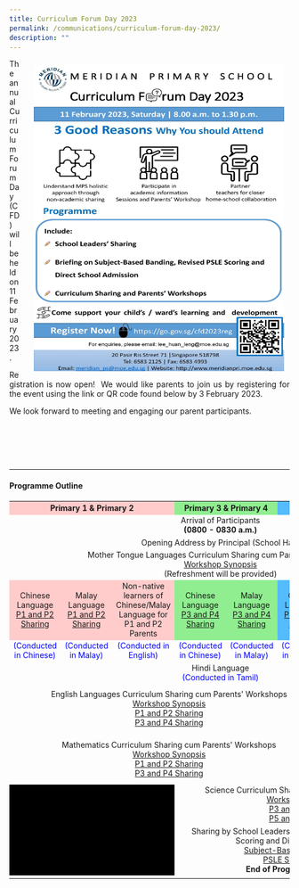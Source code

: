 ```yaml
---
title: Curriculum Forum Day 2023
permalink: /communications/curriculum-forum-day-2023/
description: ""
---
```

<img src="/images/Communication/CFD%202023/Curriculum%20Forum%20Day%202023%20Poster.jpg" style="width:450px;height:550px;float:right; padding: 10px 10px 15px 25px;">

<p align = "justify">The annual Curriculum Forum Day (CFD) will be held on 11 February 2023.</p>

<p align = "justify">Registration is now open!  We would like parents to join us by registering for the event using the link or QR code found below by 3 February 2023. </p>

<p align = "justify">We look forward to meeting and engaging our parent participants.</p>
<br>
<br>
<br>
<br>
<hr>

#### Programme Outline

<table style="width: 100%"> 
<tr> 
	<th colspan="3" style="text-align:center;background-color:#FFCCCB;">Primary 1 & Primary 2</th> 
	<th colspan="2" style="text-align:center;background-color:#90EE90;">Primary 3 & Primary 4</th> 
	<th colspan="3" style="text-align:center;background-color:#55BBFD;">Primary 5 & Primary 6</th> 
	</tr> 
	<tr>
		<td colspan="8" style="text-align:center" >Arrival of Participants <br><b>(0800 - 0830 a.m.)</b></td>
	</tr>
	<tr>
		<td colspan="8" style="text-align:center" >Opening Address by Principal (School Hall)</td>
	</tr>
	<tr>
		<td colspan="8" style="text-align:center" >Mother Tongue Languages Curriculum Sharing cum Parents' Workshops<br><a href = "/files/Communications/CFD%202023/MTL/Synopsis%20for%20MTL%20Workshop%20CFD%202023_Updated_31%20Jan%202023.pdf" target="_blank">Workshop Synopsis</a> <br>(Refreshment will be provided)</td>
	</tr>
	<tr>
  <td style="text-align:center;vertical-align: middle;background-color:#FFCCCB;">Chinese Language<br><a href = "/files/Communications/CFD%202023/MTL/CL/2023%20CFD%20P1P2%20CL%20Sharing.pdf">P1 and P2 Sharing</a></td>
  <td style="text-align:center;vertical-align: middle;background-color:#FFCCCB;">Malay Language<br><a href = "/files/Communications/CFD%202023/MTL/ML/2023_CFD_P1P2_ML_Sharing.pdf">P1 and P2 Sharing</a></td>
  <td style="text-align:center;background-color:#FFCCCB;">Non-native learners of<br>Chinese/Malay Language for P1 and P2 Parents</td>
		<td style="text-align:center;vertical-align: middle;background-color:#90EE90;">Chinese Language<br><a href = "/files/Communications/CFD%202023/MTL/CL/2023_CFD_P3P4_CL_Sharing.pdf">P3 and P4 Sharing</a></td>
		<td style="text-align:center;vertical-align: middle;background-color:#90EE90;">Malay Language<br><a href = "/files/Communications/CFD%202023/MTL/ML/2023_CFD_P3P4_ML_Sharing.pdf" >P3 and P4 Sharing</a></td>
		<td style="text-align:center;vertical-align: middle;background-color:#55BBFD;">Chinese Language<br><a href = "/files/Communications/CFD%202023/MTL/CL/2023_CFD_P5P6_CL_Sharing.pdf">P5 and P6 Sharing</a></td>
		<td style="text-align:center;vertical-align: middle;background-color:#55BBFD;">Malay Language<br><a href = "/files/Communications/CFD%202023/MTL/ML/2023_CFD_P5P6_ML_Sharing.pdf">P5 and P6 Sharing</a></td>
		<td style="text-align:center;vertical-align: middle;background-color:#55BBFD;">Tamil Language<br><a href = "/files/Communications/CFD%202023/MTL/TL/2023%20CFD%20TL%20Sharing.pdf">P5 and P6 Sharing</a></td>
 </tr>
	<tr>
  <td style="color:Blue;text-align:center;font-size: 14px;">(Conducted in Chinese)</td>
    <td style="color:Blue;text-align:center;font-size: 14px">(Conducted in Malay)</td>
   <td style="color:Blue;text-align:center;font-size: 14px">(Conducted in English)</td>
		<td style="color:Blue;text-align:center;font-size: 14px">(Conducted in Chinese)</td>
		<td style="color:Blue;text-align:center;font-size: 14px">(Conducted in Malay)</td>
		<td style="color:Blue;text-align:center;font-size: 14px">(Conducted in Chinese)</td>
		<td style="color:Blue;text-align:center;font-size: 14px">(Conducted in Malay)</td>
		<td style="color:Blue;text-align:center;font-size: 14px">(Conducted in Tamil)</td>
 </tr>
	<tr>
		<td colspan="8" style="text-align:center" >Hindi Language <br><span style="color:Blue;font-size: 14px">(Conducted in Tamil)</span></td>
	</tr>
		<tr>
		<td colspan="6" style="text-align:center" >English Languages Curriculum Sharing cum Parents' Workshops<br><a href = "/files/Communications/CFD%202023/EL/EL_Synopsis.pdf" target="_blank">Workshop Synopsis</a><br><a href = "/files/Communications/CFD%202023/EL/2023/2023%20CFD%20P1P2%20EL%20Sharing.pdf">P1 and P2 Sharing</a><br><a href = "/files/Communications/CFD%202023/EL/2023/2023%20CFD%20P3P4%20EL%20Sharing.pdf">P3 and P4 Sharing</a></td>
			<td colspan="3" style="text-align:center" >Mathematics Curriculum Sharing cum Parents' Workshops<br><a href = "/files/Communications/CFD%202023/Math/Synopsis_Math_Updated.pdf" target="_blank">Workshop Synopsis</a><br><a href = "/files/Communications/CFD%202023/Math/2023/2023%20CFD%20P5P6%20MA%20Sharing.pdf">P5 and P6 Sharing</a></td>
	</tr>
	<tr>
		<td colspan="6" style="text-align:center" >Mathematics Curriculum Sharing cum Parents' Workshops<br><a href ="/files/Communications/CFD%202023/Math/Synopsis_Math_Updated.pdf" target="_blank">Workshop Synopsis</a><br><a href = "/files/Communications/CFD%202023/Math/2023/2023%20CFD%20P1P2%20MA%20Sharing.pdf">P1 and P2 Sharing</a><br><a href = "/files/Communications/CFD%202023/Math/2023/2023%20CFD%20P3P4%20MA%20Sharing.pdf">P3 and P4 Sharing</a></td>
		<td colspan="3" style="text-align:center" >English Languages Curriculum Sharing cum Parents' Workshops<br><a href ="/files/Communications/CFD%202023/EL/EL_Synopsis.pdf" target="_blank">Workshop Synopsis</a><br><a href = "/files/Communications/CFD%202023/EL/2023/2023%20CFD%20P5P6%20EL%20Sharing.pdf">P5 and P6 Sharing</a></td>
	</tr>
	<tr>
		<td colspan="3" style="text-align:center;background-color:Black;" ></td>
		<td colspan="5" style="text-align:center" >Science Curriculum Sharing cum Parents' Workshops <br><a href ="/files/Communications/CFD%202023/Science/Science_Synopsis.pdf" target="_blank">Workshop Synopsis</a><br><a href = "/files/Communications/CFD%202023/Science/2023/2023%20CFD%20P3P4%20SC%20Sharing.pdf">P3 and P4 Sharing</a><br><a href = "/files/Communications/CFD%202023/Science/2023/2023%20CFD%20P5P6%20SC%20Sharing.pdf">P5 and P6 Sharing</a></td>
	</tr>
	<tr>
		<td colspan="3" style="text-align:center;background-color:Black;" ></td>
		<td colspan="5" style="text-align:center" >Sharing by School Leaders on Subject-Based Banding, PSLE Scoring and Direct school Admission <br><a href = "/files/Communications/CFD%202023/SLs/2023%20CFD%20SBB%20Briefing.pdf">Subject-Based Banding Sharing</a><br><a href = "/files/Communications/CFD%202023/SLs/2023%20CFD%20Revised%20PSLE%20Scoring%20and%20Sec%201%20Posting%20Briefing.pdf">PSLE Scoring Sharing</a><br><b>End of Programme (1.30 p.m.)</b></td>
	</tr>
	<tr>
		<td></td>
	</tr>
</table>